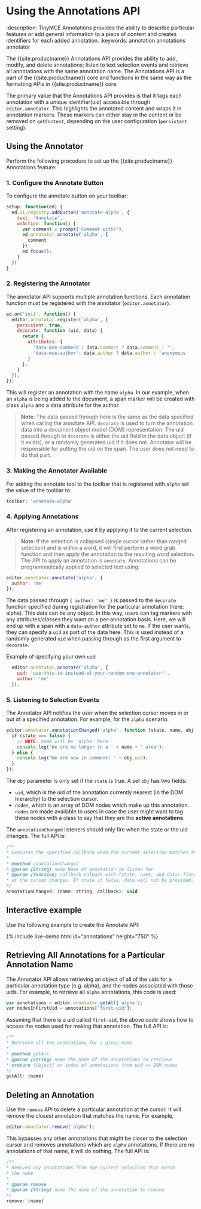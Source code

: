 # Using the Annotations API
:description: TinyMCE Annotations provides the ability to describe particular features or add general information to a piece of content and creates identifiers for each added annotation.
:keywords: annotation annotations annotator

The {{site.productname}} Annotations API provides the ability to add, modify, and delete annotations; listen to text selection events and retrieve all annotations with the same annotation name. The Annotations API is a part of the {{site.productname}} core and functions in the same way as the formatting APIs in {{site.productname}} core.

The primary value that the Annotations API provides is that it tags each annotation with a unique identifier(uid) accessible through `editor.annotator`. This highlights the annotated content and wraps it in annotation markers. These markers can either stay in the content or be removed on `getContent`, depending on the user configuration (`persistent` setting).

## Using the Annotator

Perform the following procedure to set up the {{site.productname}} Annotations feature:

### 1. Configure the Annotate Button

To configure the annotate button on your toolbar:

```js
setup: function(ed) {
  ed.ui.registry.addButton('annotate-alpha', {
    text: 'Annotate',
    onAction: function() {
      var comment = prompt('Comment with?');
      ed.annotator.annotate('alpha', {
        comment
      });
      ed.focus();
    }
  })
}
```

### 2. Registering the Annotator

The annotator API supports multiple annotation functions. Each annotation function must be registered with the annotator (`editor.annotator`).

```js
ed.on('init', function() {
  editor.annotator.register('alpha', {
    persistent: true,
    decorate: function (uid, data) {
      return {
        attributes: {
          'data-mce-comment': data.comment ? data.comment : '',
          'data-mce-author': data.author ? data.author : 'anonymous'
        }
      };
    }
  });
});
```

This will register an annotation with the name `alpha`. In our example, when an `alpha` is being added to the document, a span marker will be created with class `alpha` and a data attribute for the author.

> **Note**: The data passed through here is the same as the data specified when calling the annotate API. `decorate` is used to turn the annotation data into a document object model (DOM) representation.
The uid passed through to `decorate` is either the uid field in the data object (if it exists), or a randomly generated uid if it does not. Annotator will be responsible for putting the uid on the span. The user does not need to do that part.

### 3. Making the Annotator Available

For adding the annotate tool to the toolbar that is registered with `alpha` set the value of the toolbar to:

```js
toolbar: 'annotate-alpha'
```

### 4. Applying Annotations

After registering an annotation, use it by applying it to the current selection.

> **Note**: If the selection is collapsed (single cursor rather than ranged selection) and is within a word, it will first perform a word grab function and then apply the annotation to the resulting word selection.
The API to apply an annotation is `annotate`.  Annotations can be programmatically applied to selected text using:

```js
editor.annotator.annotate('alpha', {
  author: 'me'
});
```

The data passed through `{ author: 'me' }` is passed to the `decorate` function specified during registration for the particular annotation (here: alpha). This data can be any object. In this way, users can tag markers with any attributes/classes they want on a per-annotation basis. Here, we will end up with a span with a `data-author` attribute set to `me`. If the user wants, they can specify a `uid` as part of the data here. This is used instead of a randomly generated `uid` when passing through as the first argument to `decorate`.

Example of specifying your own `uid`:

```js
  editor.annotator.annotate('alpha', {
    uid: 'use-this-id-instead-of-your-random-one-annotator!',
    author: 'me'
  });
```

### 5. Listening to Selection Events

The Annotator API notifies the user when the selection cursor moves in or out of a specified annotation. For example, for the `alpha` scenario:

```js
editor.annotator.annotationChanged('alpha', function (state, name, obj) {
  if (state === false) {
    // NOTE: name will be 'alpha' here
    console.log('We are no longer in a ' + name + ' area');
  } else {
    console.log('We are now in comment: ' + obj.uid);
  }
});
```

The `obj` parameter is only set if the `state` is true. A set `obj` has two fields:

* `uid`, which is the uid of the annotation currently nearest (in the DOM hierarchy) to the selection cursor.
* `nodes`, which is an array of DOM nodes which make up this annotation. `nodes` are made available to users in case the user might want to tag these nodes with a class to say that they are the **active annotations**.

The `annotationChanged` listeners should only fire when the state or the uid changes. The full API is:

```js
/**
* Executes the specified callback when the current selection matches the annotation or not.
*
* @method annotationChanged
* @param {String} name Name of annotation to listen for
* @param {function} callback Calback with (state, name, and data) fired when the annotation
* at the cursor changes. If state if false, data will not be provided.
*/
annotationChanged: (name: string, callback): void
```

## Interactive example

Use the following example to create the Annotate API:

{% include live-demo.html id="annotations" height="750" %}

## Retrieving All Annotations for a Particular Annotation Name

The Annotator API allows retrieving an object of all of the uids for a particular annotation type (e.g. alpha), and the nodes associated with those uids. For example, to retrieve all `alpha` annotations, this code is used:

```js
var annotations = editor.annotator.getAll('alpha');
var nodesInFirstUid = annotations['first-uid'];
```

Assuming that there is a uid called `first-uid`, the above code shows how to access the nodes used for making that annotation. The full API is:

```js
/**
* Retrieve all the annotations for a given name
*
* @method getAll
* @param {String} name the name of the annotations to retrieve
* @return {Object} an index of annotations from uid => DOM nodes
*/
getAll: (name)
```

## Deleting an Annotation

Use the `remove` API to delete a particular annotation at the cursor. It will remove the closest annotation that matches the name. For example,

```js
editor.annotator.remove('alpha');
```

This bypasses any other annotations that might be closer to the selection cursor and removes annotations which are `alpha` annotations. If there are no annotations of that name, it will do nothing. The full API is:

```js
/**
* Removes any annotations from the current selection that match
* the name
*
* @param remove
* @param {String} name the name of the annotation to remove
*/
remove: (name)
```
